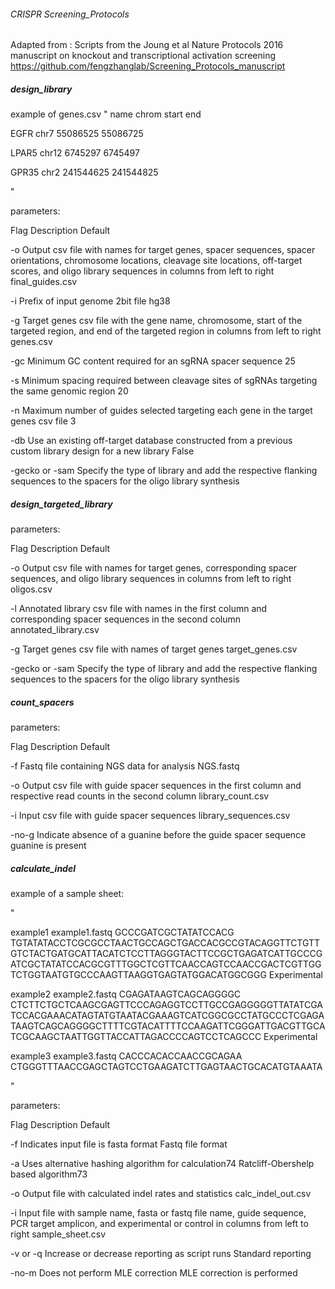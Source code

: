###### CRISPR Screening_Protocols

Adapted from :
Scripts from the Joung et al Nature Protocols 2016 manuscript on knockout and transcriptional activation screening
https://github.com/fengzhanglab/Screening_Protocols_manuscript

##### design_library
example of genes.csv
"
name	chrom	start	end

EGFR	chr7	55086525	55086725

LPAR5	chr12	6745297	6745497

GPR35	chr2	241544625	241544825

"


parameters:

Flag	Description	Default

-o	Output csv file with names for target genes, spacer sequences, spacer orientations, chromosome locations, cleavage site locations, off-target scores, and oligo library sequences in columns from left to right	final_guides.csv

-i	Prefix of input genome 2bit file	hg38

-g	Target genes csv file with the gene name, chromosome, start of the targeted region, and end of the targeted region in columns from left to right	genes.csv

-gc	Minimum GC content required for an sgRNA spacer sequence	25

-s	Minimum spacing required between cleavage sites of sgRNAs targeting the same genomic region	20

-n	Maximum number of guides selected targeting each gene in the target genes csv file	3

-db	Use an existing off-target database constructed from a previous custom library design for a new library	False

-gecko or -sam	Specify the type of library and add the respective flanking sequences to the spacers for the oligo library synthesis


##### design_targeted_library

parameters:

Flag	Description	Default

-o	Output csv file with names for target genes, corresponding spacer sequences, and oligo library sequences in columns from left to right	oligos.csv

-l	Annotated library csv file with names in the first column and corresponding spacer sequences in the second column	annotated_library.csv

-g	Target genes csv file with names of target genes	target_genes.csv

-gecko or -sam	Specify the type of library and add the respective flanking sequences to the spacers for the oligo library synthesis


##### count_spacers

parameters:

Flag	Description	Default

-f	Fastq file containing NGS data for analysis	NGS.fastq

-o	Output csv file with guide spacer sequences in the first column and respective read counts in the second column	library_count.csv

-i	Input csv file with guide spacer sequences	library_sequences.csv

-no-g	Indicate absence of a guanine before the guide spacer sequence	guanine is present


##### calculate_indel

example of a sample sheet:

"

example1	example1.fastq	GCCCGATCGCTATATCCACG	TGTATATACCTCGCGCCTAACTGCCAGCTGACCACGCCGTACAGGTTCTGTTGTCTACTGATGCATTACATCTCCTTAGGGTACTTCCGCTGAGATCATTGCCCGATCGCTATATCCACGCGTTTGGCTCGTTCAACCAGTCCAACCGACTCGTTGGTCTGGTAATGTGCCCAAGTTAAGGTGAGTATGGACATGGCGGG	Experimental

example2	example2.fastq	CGAGATAAGTCAGCAGGGGC	CTCTTCTGCTCAAGCGAGTTCCCAGAGGTCCTTGCCGAGGGGGTTATATCGATCCACGAAACATAGTATGTAATACGAAAGTCATCGGCGCCTATGCCCTCGAGATAAGTCAGCAGGGGCTTTTCGTACATTTTCCAAGATTCGGGATTGACGTTGCATCGCAAGCTAATTGGTTACCATTAGACCCCAGTCCTCAGCCC	Experimental

example3	example3.fastq	CACCCACACCAACCGCAGAA	CTGGGTTTAACCGAGCTAGTCCTGAAGATCTTGAGTAACTGCACATGTAAATA

"

parameters:

Flag	Description	Default

-f	Indicates input file is fasta format	Fastq file format

-a	Uses alternative hashing algorithm for calculation74	Ratcliff-Obershelp based algorithm73

-o	Output file with calculated indel rates and statistics	calc_indel_out.csv

-i	Input file with sample name, fasta or fastq file name, guide sequence, PCR target amplicon, and experimental or control in columns from left to right	sample_sheet.csv

-v or -q	Increase or decrease reporting as script runs	Standard reporting

-no-m	Does not perform MLE correction	MLE correction is performed

